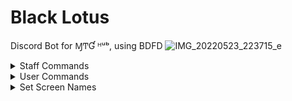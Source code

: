 # Black Lotus
Discord Bot for ⱮͲƓ ᴴᵘᵇ, using BDFD
![IMG_20220523_223715_e](https://user-images.githubusercontent.com/66041755/169956855-407ac7b4-0db6-4de8-a46e-e6c8f5e10f06.png)


<details>
  <summary>Staff Commands</summary>
  <p align="center">
<ul>
• help</br>
• info</br>
• createID</br>
• lfg {platform}</br>
</ul>
</p>
</details>

<details>
  <summary>User Commands</summary>
  <p align="center">
<ul>
• help</br>
• info</br>
• createID</br>
• lfg {platform}</br>
</ul>
</p>
</details>

<details>
  <summary>Set Screen Names</summary>
  <p align="center">
<ul>
• tts {screen name}</br>
• arena {screen name}</br>
• online {screen name}</br>
• untap {screen name}</br>
• spelltable {screen name}</br>
• cockatrice {screen name}</br>
• duelist {screen name}</br>
</ul>
</p>
</details>

